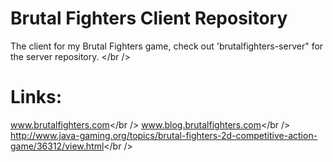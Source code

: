 # Brutal Fighters Client Repository
The client for my Brutal Fighters game, check out 'brutalfighters-server" for the server repository.
</br />
# Links:
www.brutalfighters.com</br />
www.blog.brutalfighters.com</br />
http://www.java-gaming.org/topics/brutal-fighters-2d-competitive-action-game/36312/view.html</br />
